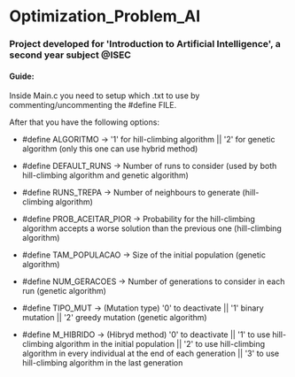 # Optimization_Problem_AI

### Project developed for 'Introduction to Artificial Intelligence', a second year subject @ISEC

#### **Guide:**
Inside Main.c you need to setup which .txt to use by commenting/uncommenting the #define FILE.

After that you have the following options:

- #define ALGORITMO -> '1' for hill-climbing algorithm || '2' for genetic algorithm (only this one can use hybrid method)

- #define DEFAULT_RUNS -> Number of runs to consider (used by both hill-climbing algorithm and genetic algorithm)

- #define RUNS_TREPA -> Number of neighbours to generate (hill-climbing algorithm)
- #define PROB_ACEITAR_PIOR -> Probability for the hill-climbing algorithm accepts a worse solution than the previous one (hill-climbing algorithm)

- #define TAM_POPULACAO -> Size of the initial population (genetic algorithm)
- #define NUM_GERACOES -> Number of generations to consider in each run (genetic algorithm)
- #define TIPO_MUT -> (Mutation type) '0' to deactivate || '1' binary mutation || '2' greedy mutation (genetic algorithm)

- #define M_HIBRIDO -> (Hibryd method) '0' to deactivate || '1' to use hill-climbing algorithm in the initial population || '2' to use hill-climbing algorithm in every individual at the end of each generation || '3' to use hill-climbing algorithm in the last generation


